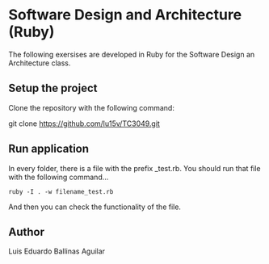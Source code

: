 # Software Design and Architecture (Ruby)

The following exersises are developed in Ruby for the
Software Design an Architecture  class.


## Setup the project


Clone the repository with the following command:

git clone https://github.com/lu15v/TC3049.git

## Run application
In every folder, there is a file with the prefix _test.rb.
You should run that file with the following command...

	ruby -I . -w filename_test.rb



And then you can check the functionality of the file.

## Author

Luis Eduardo Ballinas Aguilar
